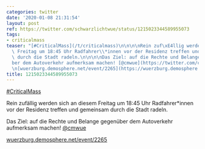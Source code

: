 ```yaml
---
categories: twitter
date: '2020-01-08 21:31:54'
layout: post
ref: https://twitter.com/schwarzlichtwue/status/1215023344589955073
tags:
- criticalmass
teaser: "[#CriticalMass](/t/criticalmass)\n\n\n\nRein zuf\xE4llig werden sich an diesem\
  \ Freitag um 18:45 Uhr Radfahrer\\*innen vor der Residenz treffen und gemeinsam\
  \ durch die Stadt radeln.\n\n\n\nDas Ziel: auf die Rechte und Belange gegen\xFC\
  ber dem Autoverkehr aufmerksam machen! [@cmwue](https://twitter.com/cmwue)\n\n\n\
  \n[wuerzburg.demosphere.net/event/2265](https://wuerzburg.demosphere.net/event/2265)"
title: 1215023344589955073
---
```

[#CriticalMass](/t/criticalmass)



Rein zufällig werden sich an diesem Freitag um 18:45 Uhr Radfahrer\*innen vor der Residenz treffen und gemeinsam durch die Stadt radeln.



Das Ziel: auf die Rechte und Belange gegenüber dem Autoverkehr aufmerksam machen! [@cmwue](https://twitter.com/cmwue)



[wuerzburg.demosphere.net/event/2265](https://wuerzburg.demosphere.net/event/2265)